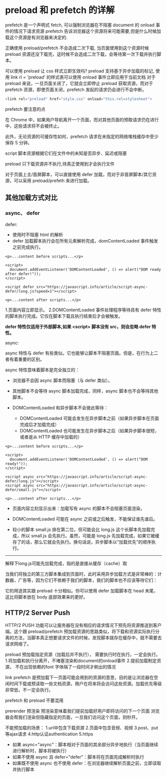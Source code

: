 # preload 和 prefetch 的详解

  prefetch 是一个声明式 fetch, 可以强制浏览器在不阻塞 document 的 onload 事件的情况下请求资源
  prefetch 告诉浏览器这个资源将来可能需要,但是什么时候加载这个资源是有浏览器来决定的.

正确使用 preload/prefetch 不会造成二次下载, 当页面使用到这个资源时候 preload 资源还没下载完，这时候不会造成二次下载，会等待第一次下载并执行脚本。

可以使用 preload 让 css 样式立即生效吗?
preload 支持基于异步加载的标记, 使用 link rl = 'preload' 的样式表可以使用 onload 事件立即应用于当前文档
对于 preload 来说，一旦页面关闭了，它就会立即停止 preload 获取资源，而对于 prefetch 资源，即使页面关闭，prefetch 发起的请求仍会进行不会中断。

```js
<link rel="preload" href="style.css" onload="this.rel=stylesheet">
```

prefetch 要注意的点

在 Chrome 中，如果用户导航离开一个页面，而对其他页面的预取请求仍在进行中，这些请求将不会被终止。

此外，无论资源的可缓存性如何，prefetch 请求在未指定的网络堆栈缓存中至少保存 5 分钟。

script 脚本资源根据它们在文件中的未知是否异步、延迟或阻塞

preload 只下载资源并不执行,待真正使用到才会执行文件

对于页面上主/首屏脚本，可以直接使用 defer 加载，而对于非首屏脚本/其它资源，可以采用 preload/prefeth 来进行加载。

## 其他加载方式对比

### async、 defer

defer:

* 使用时不阻塞 html 的解析
* defer 加载脚本执行会在所有元素解析完成，domContentLoaded 事件触发之前完成执行。

```JS
<p>...content before scripts...</p>

<script>
  document.addEventListener('DOMContentLoaded', () => alert("DOM ready after defer!"));
</script>

<script defer src="https://javascript.info/article/script-async-defer/long.js?speed=1"></script>

<p>...content after scripts...</p>
```

1.页面内容立即显示。
2.DOMContentLoaded 事件处理程序等待具有 defer 特性的脚本执行完成。它仅在脚本下载且执行结束后才会被触发。

**defer 特性仅适用于外部脚本,如果 \<script\> 脚本没有 src，则会忽略 defer 特性。**

async:

async 特性与 defer 有些类似。它也能够让脚本不阻塞页面。但是，在行为上二者有着重要的区别。

async 特性意味着脚本是完全独立的：

* 浏览器不会因 async 脚本而阻塞（与 defer 类似）。
* 其他脚本不会等待 async 脚本加载完成，同样，async 脚本也不会等待其他脚本。

* DOMContentLoaded 和异步脚本不会彼此等待：
    * DOMContentLoaded 可能会发生在异步脚本之前（如果异步脚本在页面完成后才加载完成）
    * DOMContentLoaded 也可能发生在异步脚本之后（如果异步脚本很短，或者是从 HTTP 缓存中加载的）

```JS
<p>...content before scripts...</p>

<script>
  document.addEventListener('DOMContentLoaded', () => alert("DOM ready!"));
</script>

<script async src="https://javascript.info/article/script-async-defer/long.js"></script>
<script async src="https://javascript.info/article/script-async-defer/small.js"></script>

<p>...content after scripts...</p>
```

* 页面内容立刻显示出来：加载写有 async 的脚本不会阻塞页面渲染。

* DOMContentLoaded 可能在 async 之前或之后触发，不能保证谁先谁后。

* 较小的脚本 small.js 排在第二位，但可能会比 long.js 这个长脚本先加载完成，所以 small.js 会先执行。虽然，可能是 long.js 先加载完成，如果它被缓存了的话，那么它就会先执行。换句话说，异步脚本以“加载优先”的顺序执行。

--------------------------------------------
解释下long.js可能先加载完成，指的是直接从缓存（cache）取

当我们将独立的第三方脚本集成到页面时，此时采用异步加载方式是非常棒的：计数器，广告等，因为它们不依赖于我们的脚本，我们的脚本也不应该等待它们：

它的用途其实跟 preload 十分相似。你可以使用 defer 加载脚本在 head 末尾，这比将脚本放在 body 底部效果来的更好。

## HTTP/2 Server Push

HTTP/2 PUSH 功能可以让服务器在没有相应的请求情况下预先将资源推送到客户端。这个跟 preload/prefetch 预加载资源的思路类似，将下载和资源实际执行分离的方法，当脚本真正想要请求文件的时候，发现脚本就存在缓存中，就不需要去请求网络了。

preload  预加载指定资源（加载后并不执行）， 需要执行时在执行。一定会执行。
1.将加载和执行分离开，不堵塞渲染和document的onload事件
2.提前加载制定资源， 不在出现依赖的font 字体隔了一段时间才刷出的情况

link prefetch 是预加载下一页面可能会用到的资源的意思，目的是让浏览器在空闲时间下载或预读取一些文档资源，用户在将来将会访问这些资源。加载优先等级非常低，不一定会执行。

prefetch 和 preload 不要混用

prerender 预渲染
预渲染意味着我们提前加载好用户即将访问的下一个页面
浏览器会帮我们渲染但隐藏指定的页面，一旦我们访问这个页面，则秒开。

不能预加载的场景：
1.url中包含下载资源
2.页面中包含音频、视频
3.post、put等ajax请求
4.http认证authentication
5.https

* 如果 async="async"：脚本相对于页面的其余部分异步地执行（当页面继续进行解析时，脚本将被执行）
* 如果不使用 async 且 defer="defer"：脚本将在页面完成解析时执行
* 如果既不使用 async 也不使用 defer：在浏览器继续解析页面之前，立即读取并执行脚本
